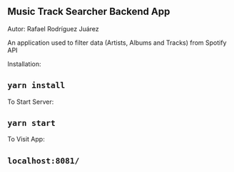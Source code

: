 ## Music Track Searcher Backend App


Autor: Rafael Rodríguez Juárez

An application used to filter data (Artists, Albums and Tracks) from Spotify API

Installation:

## `yarn install`  

To Start Server:

## `yarn start`  

To Visit App:

## `localhost:8081/`  




